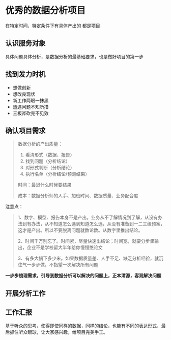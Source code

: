# 优秀的数据分析项目

在特定时间、特定条件下有具体产出的 都是项目

## 认识服务对象

具体问题具体分析，是数据分析的最基础要求，也是做好项目的第一步

## 找到发力时机

- 想做创新
- 想改良现状
- 新工作两眼一抹黑
- 遭遇问题不知所措
- 三板斧砍完不见效

## 确认项目需求

> 数据分析的产出质量：
>
> 1. 看清形式（数据、报告）
> 2. 找到问题（分析结论）
> 3. 对形式判断（分析结论）
> 4. 执行名单（分析结论/预测结果）
>
> 时间：最迟什么时候要结果
>
> 成本：数据分析师的人手、加班时间、数据质量、业务配合度

注意点：

> 1、数字、模型、报告本身不是产出。业务从不了解情况到了解，从没有办法到有办法，从不知道怎么选到知道怎么选，从没有准备到一二三级预案，这才是产出。所以不要脱离问题就数论数。从数字里推出结论。
>
> 2、时间千万别忘了。时间紧，尽量快速出结论；时间宽，就要分步骤输出，企业不是学校留大半年给你慢慢憋论文
>
> 3、有多大锅下多少米。如果数据质量差、人手不足、缺乏分析经验，就沉住气一步步做，不指望一次解决所有问题

**一步步梳理需求，引导到数据分析可以解决的问题上，正本清源，客观解决问题**

## 开展分析工作

## 工作汇报

基于听众的思考，使得即使同样的数据，同样的结论，也能有不同的表达形式，最后抓住听众眼球，让大家感兴趣，给项目完美手工。


